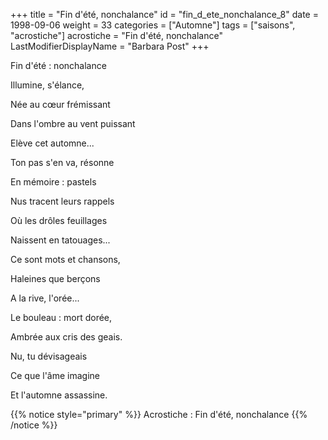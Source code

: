 +++
title = "Fin d'été, nonchalance"
id = "fin_d_ete_nonchalance_8"
date = 1998-09-06
weight = 33
categories = ["Automne"]
tags = ["saisons", "acrostiche"]
acrostiche = "Fin d'été, nonchalance"
LastModifierDisplayName = "Barbara Post"
+++

Fin d'été : nonchalance

Illumine, s'élance,

Née au cœur frémissant

Dans l'ombre au vent puissant

Elève cet automne...

Ton pas s'en va, résonne

En mémoire : pastels

Nus tracent leurs rappels

Où les drôles feuillages

Naissent en tatouages...

Ce sont mots et chansons,

Haleines que berçons

A la rive, l'orée...

Le bouleau : mort dorée,

Ambrée aux cris des geais.

Nu, tu dévisageais

Ce que l'âme imagine

Et l'automne assassine.

{{% notice style="primary" %}}
Acrostiche : Fin d'été, nonchalance
{{% /notice %}}
